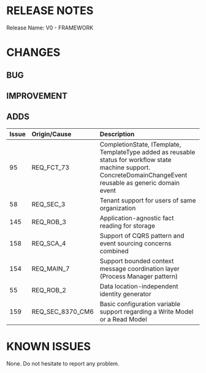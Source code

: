# RELEASE NOTES

Release Name: V0 - FRAMEWORK

# CHANGES
## BUG

## IMPROVEMENT

## ADDS
|Issue|Origin/Cause|Description|
|:--|:--|:--|
|95|REQ_FCT_73|CompletionState, ITemplate, TemplateType added as reusable status for workflow state machine support. ConcreteDomainChangeEvent reusable as generic domain event|
|58|REQ_SEC_3|Tenant support for users of same organization|
|145|REQ_ROB_3|Application-agnostic fact reading for storage|
|158|REQ_SCA_4|Support of CQRS pattern and event sourcing concerns combined|
|154|REQ_MAIN_7|Support bounded context message coordination layer (Process Manager pattern)|
|55|REQ_ROB_2|Data location-independent identity generator|
|159|REQ_SEC_8370_CM6|Basic configuration variable support regarding a Write Model or a Read Model|

# KNOWN ISSUES
None. Do not hesitate to report any problem.
